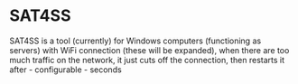 # SAT4SS
SAT4SS is a tool (currently) for Windows computers (functioning as servers) with WiFi connection (these will be expanded), when there are too much traffic on the network, it just cuts off the connection, then restarts it after - configurable - seconds 
